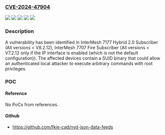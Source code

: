 ### [CVE-2024-47904](https://cve.mitre.org/cgi-bin/cvename.cgi?name=CVE-2024-47904)
![](https://img.shields.io/static/v1?label=Product&message=InterMesh%207177%20Hybrid%202.0%20Subscriber&color=blue)
![](https://img.shields.io/static/v1?label=Product&message=InterMesh%207707%20Fire%20Subscriber&color=blue)
![](https://img.shields.io/static/v1?label=Version&message=0%3C%20V7.2.12%20&color=brighgreen)
![](https://img.shields.io/static/v1?label=Version&message=0%3C%20V8.2.12%20&color=brighgreen)
![](https://img.shields.io/static/v1?label=Vulnerability&message=CWE-266%3A%20Incorrect%20Privilege%20Assignment&color=brighgreen)

### Description

A vulnerability has been identified in InterMesh 7177 Hybrid 2.0 Subscriber (All versions < V8.2.12), InterMesh 7707 Fire Subscriber (All versions < V7.2.12 only if the IP interface is enabled (which is not the default configuration)). The affected devices contain a SUID binary that could allow an authenticated local attacker to execute arbitrary commands with root privileges.

### POC

#### Reference
No PoCs from references.

#### Github
- https://github.com/fkie-cad/nvd-json-data-feeds


